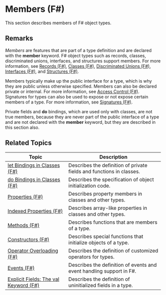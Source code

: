 # Members (F#)

This section describes members of F# object types.


## Remarks
*Members* are features that are part of a type definition and are declared with the **member** keyword. F# object types such as records, classes, discriminated unions, interfaces, and structures support members. For more information, see [Records &#40;F&#35;&#41;](Records-%28FSharp%29.md), [Classes &#40;F&#35;&#41;](Classes-%28FSharp%29.md), [Discriminated Unions &#40;F&#35;&#41;](Discriminated-Unions-%28FSharp%29.md), [Interfaces &#40;F&#35;&#41;](Interfaces-%28FSharp%29.md), and [Structures &#40;F&#35;&#41;](Structures-%28FSharp%29.md).

Members typically make up the public interface for a type, which is why they are public unless otherwise specified. Members can also be declared private or internal. For more information, see [Access Control &#40;F&#35;&#41;](Access-Control-%28FSharp%29.md). Signatures for types can also be used to expose or not expose certain members of a type. For more information, see [Signatures &#40;F&#35;&#41;](Signatures-%28FSharp%29.md).

Private fields and **do** bindings, which are used only with classes, are not true members, because they are never part of the public interface of a type and are not declared with the **member** keyword, but they are described in this section also.


## Related Topics


|Topic|Description|
|-----|-----------|
|[let Bindings in Classes &#40;F&#35;&#41;](let-Bindings-in-Classes-%28FSharp%29.md)|Describes the definition of private fields and functions in classes.|
|[do Bindings in Classes &#40;F&#35;&#41;](do-Bindings-in-Classes-%28FSharp%29.md)|Describes the specification of object initialization code.|
|[Properties &#40;F&#35;&#41;](Properties-%28FSharp%29.md)|Describes property members in classes and other types.|
|[Indexed Properties &#40;F&#35;&#41;](Indexed-Properties-%28FSharp%29.md)|Describes array-like properties in classes and other types.|
|[Methods &#40;F&#35;&#41;](Methods-%28FSharp%29.md)|Describes functions that are members of a type.|
|[Constructors &#40;F&#35;&#41;](Constructors-%28FSharp%29.md)|Describes special functions that initialize objects of a type.|
|[Operator Overloading &#40;F&#35;&#41;](Operator-Overloading-%28FSharp%29.md)|Describes the definition of customized operators for types.|
|[Events &#40;F&#35;&#41;](Events-%28FSharp%29.md)|Describes the definition of events and event handling support in F#.|
|[Explicit Fields: The val Keyword &#40;F&#35;&#41;](Explicit-Fields-The-val-Keyword-%28FSharp%29.md)|Describes the definition of uninitialized fields in a type.|
